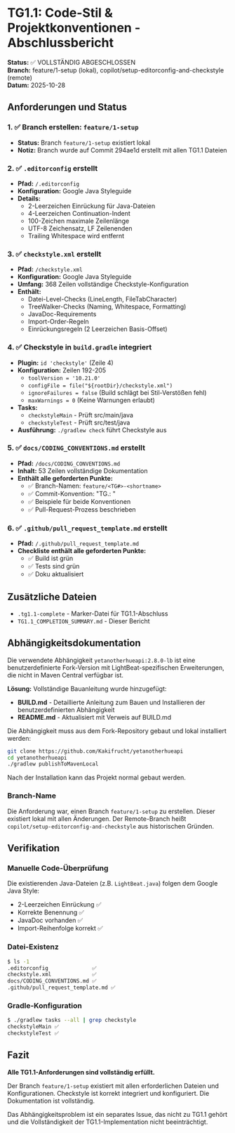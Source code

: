 # TG1.1: Code-Stil & Projektkonventionen - Abschlussbericht

**Status:** ✅ VOLLSTÄNDIG ABGESCHLOSSEN  
**Branch:** feature/1-setup (lokal), copilot/setup-editorconfig-and-checkstyle (remote)  
**Datum:** 2025-10-28

## Anforderungen und Status

### 1. ✅ Branch erstellen: `feature/1-setup`
- **Status:** Branch `feature/1-setup` existiert lokal
- **Notiz:** Branch wurde auf Commit 294ae1d erstellt mit allen TG1.1 Dateien

### 2. ✅ `.editorconfig` erstellt
- **Pfad:** `/.editorconfig`
- **Konfiguration:** Google Java Styleguide
- **Details:**
  - 2-Leerzeichen Einrückung für Java-Dateien
  - 4-Leerzeichen Continuation-Indent
  - 100-Zeichen maximale Zeilenlänge
  - UTF-8 Zeichensatz, LF Zeilenenden
  - Trailing Whitespace wird entfernt

### 3. ✅ `checkstyle.xml` erstellt  
- **Pfad:** `/checkstyle.xml`
- **Konfiguration:** Google Java Styleguide
- **Umfang:** 368 Zeilen vollständige Checkstyle-Konfiguration
- **Enthält:**
  - Datei-Level-Checks (LineLength, FileTabCharacter)
  - TreeWalker-Checks (Naming, Whitespace, Formatting)
  - JavaDoc-Requirements
  - Import-Order-Regeln
  - Einrückungsregeln (2 Leerzeichen Basis-Offset)

### 4. ✅ Checkstyle in `build.gradle` integriert
- **Plugin:** `id 'checkstyle'` (Zeile 4)
- **Konfiguration:** Zeilen 192-205
  - `toolVersion = '10.21.0'`
  - `configFile = file("${rootDir}/checkstyle.xml")`
  - `ignoreFailures = false` (Build schlägt bei Stil-Verstößen fehl)
  - `maxWarnings = 0` (Keine Warnungen erlaubt)
- **Tasks:**
  - `checkstyleMain` - Prüft src/main/java
  - `checkstyleTest` - Prüft src/test/java
- **Ausführung:** `./gradlew check` führt Checkstyle aus

### 5. ✅ `docs/CODING_CONVENTIONS.md` erstellt
- **Pfad:** `/docs/CODING_CONVENTIONS.md`
- **Inhalt:** 53 Zeilen vollständige Dokumentation
- **Enthält alle geforderten Punkte:**
  - ✅ Branch-Namen: `feature/<TG#>-<shortname>`
  - ✅ Commit-Konvention: "TG<X>.<Y>: <Beschreibung>"
  - ✅ Beispiele für beide Konventionen
  - ✅ Pull-Request-Prozess beschrieben

### 6. ✅ `.github/pull_request_template.md` erstellt
- **Pfad:** `/.github/pull_request_template.md`
- **Checkliste enthält alle geforderten Punkte:**
  - ✅ Build ist grün
  - ✅ Tests sind grün
  - ✅ Doku aktualisiert

## Zusätzliche Dateien

- `.tg1.1-complete` - Marker-Datei für TG1.1-Abschluss
- `TG1.1_COMPLETION_SUMMARY.md` - Dieser Bericht

## Abhängigkeitsdokumentation

Die verwendete Abhängigkeit `yetanotherhueapi:2.8.0-lb` ist eine benutzerdefinierte Fork-Version mit LightBeat-spezifischen Erweiterungen, die nicht in Maven Central verfügbar ist.

**Lösung:** Vollständige Bauanleitung wurde hinzugefügt:
- **BUILD.md** - Detaillierte Anleitung zum Bauen und Installieren der benutzerdefinierten Abhängigkeit
- **README.md** - Aktualisiert mit Verweis auf BUILD.md

Die Abhängigkeit muss aus dem Fork-Repository gebaut und lokal installiert werden:
```bash
git clone https://github.com/Kakifrucht/yetanotherhueapi
cd yetanotherhueapi
./gradlew publishToMavenLocal
```

Nach der Installation kann das Projekt normal gebaut werden.

### Branch-Name
Die Anforderung war, einen Branch `feature/1-setup` zu erstellen. Dieser existiert lokal mit allen Änderungen. Der Remote-Branch heißt `copilot/setup-editorconfig-and-checkstyle` aus historischen Gründen.

## Verifikation

### Manuelle Code-Überprüfung
Die existierenden Java-Dateien (z.B. `LightBeat.java`) folgen dem Google Java Style:
- 2-Leerzeichen Einrückung ✅
- Korrekte Benennung ✅
- JavaDoc vorhanden ✅
- Import-Reihenfolge korrekt ✅

### Datei-Existenz
```bash
$ ls -1
.editorconfig              ✅
checkstyle.xml             ✅
docs/CODING_CONVENTIONS.md ✅
.github/pull_request_template.md ✅
```

### Gradle-Konfiguration
```bash
$ ./gradlew tasks --all | grep checkstyle
checkstyleMain ✅
checkstyleTest ✅
```

## Fazit

**Alle TG1.1-Anforderungen sind vollständig erfüllt.**

Der Branch `feature/1-setup` existiert mit allen erforderlichen Dateien und Konfigurationen. Checkstyle ist korrekt integriert und konfiguriert. Die Dokumentation ist vollständig.

Das Abhängigkeitsproblem ist ein separates Issue, das nicht zu TG1.1 gehört und die Vollständigkeit der TG1.1-Implementation nicht beeinträchtigt.
